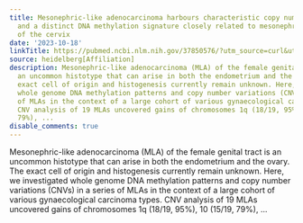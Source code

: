```yaml
---
title: Mesonephric-like adenocarcinoma harbours characteristic copy number variations
  and a distinct DNA methylation signature closely related to mesonephric adenocarcinoma
  of the cervix
date: '2023-10-18'
linkTitle: https://pubmed.ncbi.nlm.nih.gov/37850576/?utm_source=curl&utm_medium=rss&utm_campaign=pubmed-2&utm_content=1FakS-2QOkCT8HsMOQP1bCRQ4YzyumYOmxmF0moLsQ3dFB1E9V&fc=20220326224207&ff=20231018180638&v=2.17.9.post6+86293ac
source: heidelberg[Affiliation]
description: Mesonephric-like adenocarcinoma (MLA) of the female genital tract is
  an uncommon histotype that can arise in both the endometrium and the ovary. The
  exact cell of origin and histogenesis currently remain unknown. Here, we investigated
  whole genome DNA methylation patterns and copy number variations (CNVs) in a series
  of MLAs in the context of a large cohort of various gynaecological carcinoma types.
  CNV analysis of 19 MLAs uncovered gains of chromosomes 1q (18/19, 95%), 10 (15/19,
  79%), ...
disable_comments: true
---
```

Mesonephric-like adenocarcinoma (MLA) of the female genital tract is an uncommon histotype that can arise in both the endometrium and the ovary. The exact cell of origin and histogenesis currently remain unknown. Here, we investigated whole genome DNA methylation patterns and copy number variations (CNVs) in a series of MLAs in the context of a large cohort of various gynaecological carcinoma types. CNV analysis of 19 MLAs uncovered gains of chromosomes 1q (18/19, 95%), 10 (15/19, 79%), ...